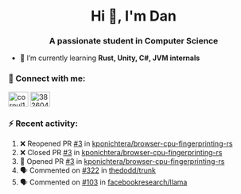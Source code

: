 <h1 align="center">Hi 👋, I'm Dan</h1>
<h3 align="center">A passionate student in Computer Science</h3>

- 🌱 I’m currently learning **Rust, Unity, C#, JVM internals**

### :rocket: Connect with me:</h3>
<p align="left">
<a href="https://linkedin.com/in/cornul11" target="blank"><img align="center" src="https://raw.githubusercontent.com/rahuldkjain/github-profile-readme-generator/master/src/images/icons/Social/linked-in-alt.svg" alt="cornul11" height="30" width="40" /></a>
<a href="https://stackoverflow.com/users/3826046" target="blank"><img align="center" src="https://raw.githubusercontent.com/rahuldkjain/github-profile-readme-generator/master/src/images/icons/Social/stack-overflow.svg" alt="3826046" height="30" width="40" /></a>
</p>

### :zap: Recent activity:
<!--START_SECTION:activity-->
1. ❌ Reopened PR [#3](https://github.com/kponichtera/browser-cpu-fingerprinting-rs/pull/3) in [kponichtera/browser-cpu-fingerprinting-rs](https://github.com/kponichtera/browser-cpu-fingerprinting-rs)
2. ❌ Closed PR [#3](https://github.com/kponichtera/browser-cpu-fingerprinting-rs/pull/3) in [kponichtera/browser-cpu-fingerprinting-rs](https://github.com/kponichtera/browser-cpu-fingerprinting-rs)
3. 💪 Opened PR [#3](https://github.com/kponichtera/browser-cpu-fingerprinting-rs/pull/3) in [kponichtera/browser-cpu-fingerprinting-rs](https://github.com/kponichtera/browser-cpu-fingerprinting-rs)
4. 🗣 Commented on [#322](https://github.com/thedodd/trunk/issues/322) in [thedodd/trunk](https://github.com/thedodd/trunk)
5. 🗣 Commented on [#103](https://github.com/facebookresearch/llama/issues/103) in [facebookresearch/llama](https://github.com/facebookresearch/llama)
<!--END_SECTION:activity-->
